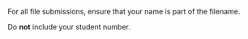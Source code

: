 For all file submissions, ensure that your name is part of the filename.

Do **not** include your student number.
